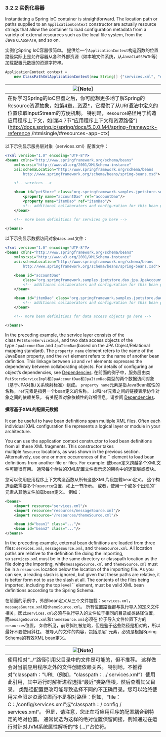 ### 3.2.2 实例化容器

Instantiating a Spring IoC container is straightforward. The location path or paths supplied to an `ApplicationContext` constructor are actually resource strings that allow the container to load configuration metadata from a variety of external resources such as the local file system, from the Java `CLASSPATH`, and so on.

实例化Spring IoC容器很简单。 提供给一个`ApplicationContext`构造函数的位置路径实际上是允许容器从各种外部资源（如本地文件系统，从Java`CLASSPATH`等）加载配置元数据的资源字符串。
```java
ApplicationContext context =
    new ClassPathXmlApplicationContext(new String[] {"services.xml", "daos.xml"});
```

| ![[Note]](http://docs.spring.io/spring/docs/5.0.0.M4/spring-framework-reference/htmlsingle/images/note.png) |
| ---------------------------------------- |
| 在你学习Spring的IoC容器之后，你可能想更多地了解Spring的Resource资源抽象，如[第4章，资源*](http://docs.spring.io/spring/docs/5.0.0.M4/spring-framework-reference/htmlsingle/#resources)，它提供了从URI语法中定义的位置读取InputStream的方便机制。 特别是，`Resource`路径用于构造应用程序上下文，如[第4.7节“应用程序上下文和资源路径”](http://docs.spring.io/spring/docs/5.0.0.M4/spring-framework-reference /htmlsingle/#resources-app-ctx)|

以下示例显示服务层对象（services.xml）配置文件：

```xml
<?xml version="1.0" encoding="UTF-8"?>
<beans xmlns="http://www.springframework.org/schema/beans"
    xmlns:xsi="http://www.w3.org/2001/XMLSchema-instance"
    xsi:schemaLocation="http://www.springframework.org/schema/beans
        http://www.springframework.org/schema/beans/spring-beans.xsd">

    <!-- services -->

    <bean id="petStore" class="org.springframework.samples.jpetstore.services.PetStoreServiceImpl">
        <property name="accountDao" ref="accountDao"/>
        <property name="itemDao" ref="itemDao"/>
        <!-- additional collaborators and configuration for this bean go here -->
    </bean>

    <!-- more bean definitions for services go here -->

</beans>
```

以下示例显示数据访问对象`daos.xml`文件：

```xml
<?xml version="1.0" encoding="UTF-8"?>
<beans xmlns="http://www.springframework.org/schema/beans"
    xmlns:xsi="http://www.w3.org/2001/XMLSchema-instance"
    xsi:schemaLocation="http://www.springframework.org/schema/beans
        http://www.springframework.org/schema/beans/spring-beans.xsd">

    <bean id="accountDao"
        class="org.springframework.samples.jpetstore.dao.jpa.JpaAccountDao">
        <!-- additional collaborators and configuration for this bean go here -->
    </bean>

    <bean id="itemDao" class="org.springframework.samples.jpetstore.dao.jpa.JpaItemDao">
        <!-- additional collaborators and configuration for this bean go here -->
    </bean>

    <!-- more bean definitions for data access objects go here -->

</beans>
```

In the preceding example, the service layer consists of the class `PetStoreServiceImpl`, and two data access objects of the type `JpaAccountDao` and `JpaItemDao`(based on the JPA Object/Relational mapping standard). The `property name` element refers to the name of the JavaBean property, and the `ref` element refers to the name of another bean definition. This linkage between `id` and `ref` elements expresses the dependency between collaborating objects. For details of configuring an object’s dependencies, see [Dependencies](http://docs.spring.io/spring/docs/5.0.0.M4/spring-framework-reference/htmlsingle/#beans-dependencies).
在前面的例子中，服务层由类`PetStoreServiceImpl`和`JpaAccountDao`和`JpaItemDao`类型的两个数据访问对象（基于JPA对象/关系映射标准）组成。 `property name`元素是指JavaBean属性的名称，`ref`元素是指另一个bean定义的名称。 `id`和`ref`元素之间的链接表示协作对象之间的依赖关系。 有关配置对象依赖性的详细信息，请参阅 [Dependencies](http://docs.spring.io/spring/docs/5.0.0.M4/spring-framework-reference/htmlsingle/#beans-dependencies).
#### 撰写基于XML的配置元数据

It can be useful to have bean definitions span multiple XML files. Often each individual XML configuration file represents a logical layer or module in your architecture.

You can use the application context constructor to load bean definitions from all these XML fragments. This constructor takes multiple `Resource` locations, as was shown in the previous section. Alternatively, use one or more occurrences of the `` element to load bean definitions from another file or files. For example:
使bean定义跨越多个XML文件可能很有用。 通常每个单独的XML配置文件表示您的架构中的逻辑层或模块。

您可以使用应用程序上下文构造函数从所有这些XML片段加载bean定义。 这个构造函数需要多个`Resource`位置，如上一节所示。 或者，使用一个或多个出现的``元素从其他文件加载bean定义。 例如：
```xml
<beans>
    <import resource="services.xml"/>
    <import resource="resources/messageSource.xml"/>
    <import resource="/resources/themeSource.xml"/>

    <bean id="bean1" class="..."/>
    <bean id="bean2" class="..."/>
</beans>
```

In the preceding example, external bean definitions are loaded from three files: `services.xml`, `messageSource.xml`, and `themeSource.xml`. All location paths are relative to the definition file doing the importing, so `services.xml` must be in the same directory or classpath location as the file doing the importing, while`messageSource.xml` and `themeSource.xml` must be in a `resources` location below the location of the importing file. As you can see, a leading slash is ignored, but given that these paths are relative, it is better form not to use the slash at all. The contents of the files being imported, including the top level `` element, must be valid XML bean definitions according to the Spring Schema.

在前面的示例中，外部bean定义从三个文件加载：`services.xml`，`messageSource.xml`和`themeSource.xml`。 所有位置路径都与执行导入的定义文件相关，因此`services.xml`必须与执行导入的文件位于相同的目录或类路径位置，而`messageSource.xml`和`themeSource.xml`必须在 位于导入文件位置下方的`resources`位置。 如你所见，前导斜杠被忽略，但是鉴于这些路径是相对的，所以最好不要使用斜杠。 被导入的文件的内容，包括顶层``元素，必须是根据Spring Schema的有效XML bean定义。

| ![[Note]](http://docs.spring.io/spring/docs/5.0.0.M4/spring-framework-reference/htmlsingle/images/note.png) |
| ---------------------------------------- |
| 使用相对“../”路径引用父目录中的文件是可能的，但不推荐。 这样做会对当前应用程序之外的文件创建依赖关系。 特别地，不推荐对“classpath：”URL（例如，“classpath：../ services.xml”）使用此引用，其中运行时解析进程选择“最近”类路径根，然后查看其父目录。 类路径配置更改可能导致选择不同的不正确目录。您可以始终使用完全限定资源位置而不是相对路径：例如，“file：C：/config/services.xml”或“classpath：/ config / services.xml“。 但是，请注意，您正在将应用程序的配置耦合到特定的绝对位置。 通常优选为这样的绝对位置保留间接，例如通过在运行时针对JVM系统属性解析的“$ {...​}”占位符。 |
